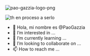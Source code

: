 ![pao-gazzia-logo-png](https://github.com/PaoGazzia/PaoGazzia/assets/140565005/92497c15-5910-4210-928b-f5e69169bd49)


![th](https://github.com/PaoGazzia/PaoGazzia/assets/140565005/bc962e17-0552-4d2d-8d41-f0da0fcd690f) en proceso a serlo


- 👋 Hola, mi nombre es @PaoGazzia
- 👀 I’m interested in ...
- 🌱 I’m currently learning ...
- 💞️ I’m looking to collaborate on ...
- 📫 How to reach me ...

<!---
PaoGazzia/PaoGazzia is a ✨ special ✨ repository because its `README.md` (this file) appears on your GitHub profile.
You can click the Preview link to take a look at your changes.
--->
